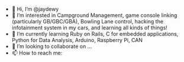 - 👋 Hi, I’m @jaydewy
- 👀 I’m interested in Campground Management, game console linking (particularly GB/GBC/GBA), Bowling Lane control, hacking the infotainment system in my cars, and learning all kinds of things!
- 🌱 I’m currently learning Ruby on Rails, C for embedded applications, Python for Data Analysis, Arduino, Raspberry Pi, CAN
- 💞️ I’m looking to collaborate on ...
- 📫 How to reach me: 

<!---
jaydewy/jaydewy is a ✨ special ✨ repository because its `README.md` (this file) appears on your GitHub profile.
You can click the Preview link to take a look at your changes.
--->
